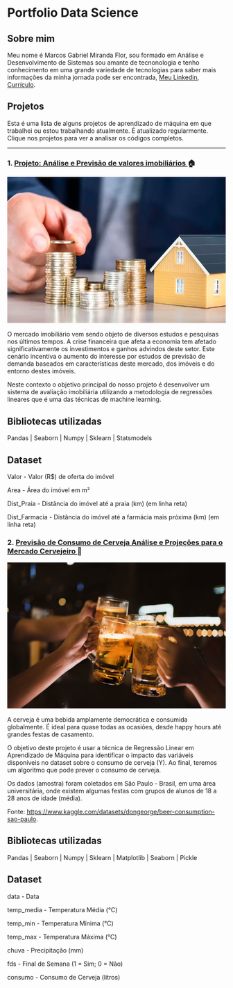 # Portfolio Data Science
  

## Sobre mim

  

Meu nome é Marcos Gabriel Miranda Flor, sou formado em Análise e Desenvolvimento de Sistemas sou amante de tecnonologia e tenho conhecimento em uma grande variedade de tecnologias para saber mais informações da minha jornada pode ser encontrada, [Meu Linkedin](https://www.linkedin.com/in/marcos-gabriel-miranda-flor-1ba526170/), [Currículo](https://docs.google.com/document/d/1BkUhr98SZ4WFlJt3aQ8DXDqPlJhmINwB/edit?usp=share_link&ouid=110317353623796145294&rtpof=true&sd=true).

  

## Projetos

  

Esta é uma lista de alguns projetos de aprendizado de máquina em que trabalhei ou estou trabalhando atualmente. É atualizado regularmente. Clique nos projetos para ver a analisar os códigos completos.

---


### 1. [Projeto: Análise e Previsão de valores imobiliários ](https://github.com/Gabrieldevelopermax/analise-e-previsao-de-valores-imobiliarios) :house:

  

![Image header](Fotos/fundos-imobiliarios-como-comecar-a-investir.jpg)

  

O mercado imobiliário vem sendo objeto de diversos estudos e pesquisas nos últimos tempos. A crise financeira que afeta a economia tem afetado significativamente os investimentos e ganhos advindos deste setor. Este cenário incentiva o aumento do interesse por estudos de previsão de demanda baseados em características deste mercado, dos imóveis e do entorno destes imóveis.

  

Neste contexto o objetivo principal do nosso projeto é desenvolver um sistema de avaliação imobiliária utilizando a metodologia de regressões lineares que é uma das técnicas de machine learning.

  

## Bibliotecas utilizadas

Pandas | Seaborn | Numpy | Sklearn | Statsmodels

  

## Dataset

Valor - Valor (R$) de oferta do imóvel

Area - Área do imóvel em m²

Dist_Praia - Distância do imóvel até a praia (km) (em linha reta)

Dist_Farmacia - Distância do imóvel até a farmácia mais próxima (km) (em linha reta)

### 2. [ Previsão de Consumo de Cerveja Análise e Projeções para o Mercado Cervejeiro ](https://github.com/Gabrieldevelopermax/Data-Science-Portfolio/tree/main/Projeto%202%20-%20Previs%C3%A3o%20de%20Consumo%20de%20Cerveja%20Analise%20e%20Projecoes%20para%20o%20Mercado%20Cervejeiro) :beer:

  

![Image header](Fotos/consumo-de-cerveja.jpg)

  

A cerveja é uma bebida amplamente democrática e consumida globalmente. É ideal para quase todas as ocasiões, desde happy hours até grandes festas de casamento.

O objetivo deste projeto é usar a técnica de Regressão Linear em Aprendizado de Máquina para identificar o impacto das variáveis disponíveis no dataset sobre o consumo de cerveja (Y). Ao final, teremos um algoritmo que pode prever o consumo de cerveja.

Os dados (amostra) foram coletados em São Paulo - Brasil, em uma área universitária, onde existem algumas festas com grupos de alunos de 18 a 28 anos de idade (média).

Fonte: https://www.kaggle.com/datasets/dongeorge/beer-consumption-sao-paulo.

  

## Bibliotecas utilizadas

Pandas | Seaborn | Numpy | Sklearn | Matplotlib | Seaborn | Pickle

  


## Dataset



data - Data

temp_media - Temperatura Média (°C)

temp_min - Temperatura Mínima (°C)

temp_max - Temperatura Máxima (°C)

chuva - Precipitação (mm)

fds - Final de Semana (1 = Sim; 0 = Não)

consumo - Consumo de Cerveja (litros)

  
  

